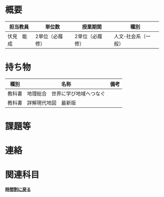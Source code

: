 # 概要
| 担当教員  | 単位数      | 授業期間     | 種別         |
|-------|----------|----------|------------|
| 伏見　能成 | 2単位（必履修） | 2単位（必履修） | 人文･社会系（一般） |
# 持ち物
| 種別  | 名称               | 備考 |
|-----|------------------| --- |
| 教科書 | 地理総合　世界に学び地域へつなぐ |    |
| 教科書 | 詳解現代地図　最新版       |    |
# 課題等

# 連絡

# 関連科目
[**時間割に戻る**](../時間割.md)